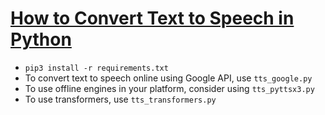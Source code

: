# [How to Convert Text to Speech in Python](https://www.thepythoncode.com/article/convert-text-to-speech-in-python)
- `pip3 install -r requirements.txt`
- To convert text to speech online using Google API, use `tts_google.py`
- To use offline engines in your platform, consider using `tts_pyttsx3.py`
- To use transformers, use `tts_transformers.py`
